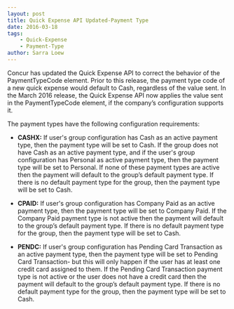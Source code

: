 ```yaml
---
layout: post
title: Quick Expense API Updated-Payment Type
date: 2016-03-18
tags:
    - Quick-Expense
    - Payment-Type
author: Sarra Loew
---
```


Concur has updated the Quick Expense API to correct the behavior of the PaymentTypeCode element. Prior to this release, the payment type code of a new quick expense would default to Cash, regardless of the value sent. In the March 2016 release, the Quick Expense API now applies the value sent in the PaymentTypeCode element, if the company’s configuration supports it.  

The payment types have the following configuration requirements:  

* **CASHX:** If user's group configuration has Cash as an active payment type, then the payment type will be set to Cash. If the group does not have Cash as an active payment type, and if the user's group configuration has Personal as active payment type, then the payment type will be set to Personal. If none of these payment types are active then the payment will default to the group’s default payment type. If there is no default payment type for the group, then the payment type will be set to Cash.

* **CPAID:** If user's group configuration has Company Paid as an active payment type, then the payment type will be set to Company Paid. If the Company Paid payment type is not active then the payment will default to the group’s default payment type. If there is no default payment type for the group, then the payment type will be set to Cash.

* **PENDC:** If user's group configuration has Pending Card Transaction as an active payment type, then the payment type will be set to Pending Card Transaction- but this will only happen if the user has at least one credit card assigned to them. If the Pending Card Transaction payment type is not active or the user does not have a credit card then the payment will default to the group’s default payment type. If there is no default payment type for the group, then the payment type will be set to Cash.
